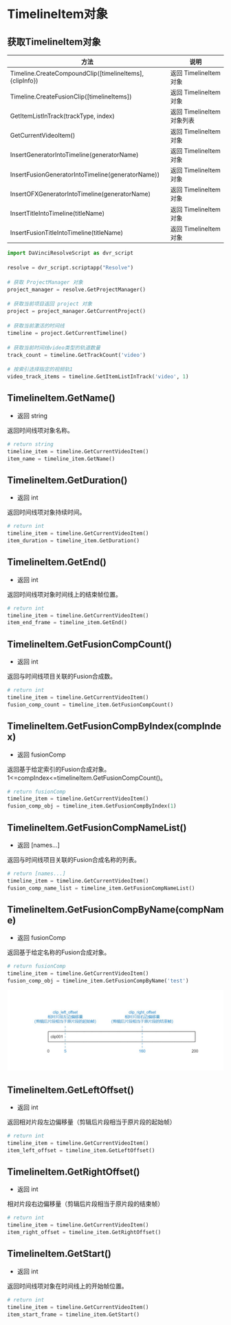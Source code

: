# TimelineItem对象

## 获取TimelineItem对象

| 方法                                                       | 说明                   |
|----------------------------------------------------------|----------------------|
| Timeline.CreateCompoundClip([timelineItems], {clipInfo}) | 返回 TimelineItem 对象   |
| Timeline.CreateFusionClip([timelineItems])               | 返回 TimelineItem 对象   |
| GetItemListInTrack(trackType, index)                     | 返回 TimelineItem 对象列表 |
| GetCurrentVideoItem()                                    | 返回 TimelineItem 对象   |
| InsertGeneratorIntoTimeline(generatorName)               | 返回 TimelineItem 对象   |
| InsertFusionGeneratorIntoTimeline(generatorName))        | 返回 TimelineItem 对象   |
| InsertOFXGeneratorIntoTimeline(generatorName)            | 返回 TimelineItem 对象   |
| InsertTitleIntoTimeline(titleName)                       | 返回 TimelineItem 对象   |
| InsertFusionTitleIntoTimeline(titleName)                 | 返回 TimelineItem 对象   |

```python
import DaVinciResolveScript as dvr_script

resolve = dvr_script.scriptapp("Resolve")

# 获取 ProjectManager 对象
project_manager = resolve.GetProjectManager()

# 获取当前项目返回 project 对象
project = project_manager.GetCurrentProject()

# 获取当前激活的时间线
timeline = project.GetCurrentTimeline()

# 获取当前时间线video类型的轨道数量
track_count = timeline.GetTrackCount('video')

# 按索引选择指定的视频轨1
video_track_items = timeline.GetItemListInTrack('video', 1)
```

## TimelineItem.GetName()

- 返回 string

返回时间线项对象名称。

```python
# return string
timeline_item = timeline.GetCurrentVideoItem() 
item_name = timeline_item.GetName()
```

## TimelineItem.GetDuration()

- 返回 int

返回时间线项对象持续时间。

```python
# return int
timeline_item = timeline.GetCurrentVideoItem() 
item_duration = timeline_item.GetDuration()
```

## TimelineItem.GetEnd()

- 返回 int

返回时间线项对象时间线上的结束帧位置。

```python
# return int
timeline_item = timeline.GetCurrentVideoItem() 
item_end_frame = timeline_item.GetEnd()
```

## TimelineItem.GetFusionCompCount()

- 返回 int

返回与时间线项目关联的Fusion合成数。

```python
# return int
timeline_item = timeline.GetCurrentVideoItem() 
fusion_comp_count = timeline_item.GetFusionCompCount()
```

## TimelineItem.GetFusionCompByIndex(compIndex)

- 返回 fusionComp

返回基于给定索引的Fusion合成对象。1<=compIndex<=timelineItem.GetFusionCompCount()。

```python
# return fusionComp
timeline_item = timeline.GetCurrentVideoItem() 
fusion_comp_obj = timeline_item.GetFusionCompByIndex(1)
```

## TimelineItem.GetFusionCompNameList()

- 返回 [names...]

返回与时间线项目关联的Fusion合成名称的列表。

```python
# return [names...]
timeline_item = timeline.GetCurrentVideoItem() 
fusion_comp_name_list = timeline_item.GetFusionCompNameList()
```

## TimelineItem.GetFusionCompByName(compName)

- 返回 fusionComp

返回基于给定名称的Fusion合成对象。

```python
# return fusionComp
timeline_item = timeline.GetCurrentVideoItem() 
fusion_comp_obj = timeline_item.GetFusionCompByName('test')
```

![start_render_all_jobs](./../images/clip_offset.jpg)

## TimelineItem.GetLeftOffset()

- 返回 int

返回相对片段左边偏移量（剪辑后片段相当于原片段的起始帧）

```python
# return int
timeline_item = timeline.GetCurrentVideoItem() 
item_left_offset = timeline_item.GetLeftOffset()
```

## TimelineItem.GetRightOffset()

- 返回 int

相对片段右边偏移量（剪辑后片段相当于原片段的结束帧）

```python
# return int
timeline_item = timeline.GetCurrentVideoItem() 
item_right_offset = timeline_item.GetRightOffset()
```

## TimelineItem.GetStart()

- 返回 int

返回时间线项对象在时间线上的开始帧位置。

```python
# return int
timeline_item = timeline.GetCurrentVideoItem() 
item_start_frame = timeline_item.GetStart()
```